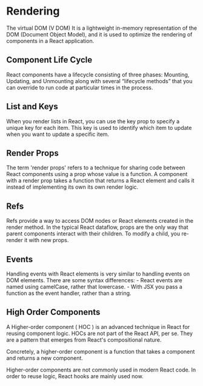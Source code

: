# Rendering

The virtual DOM (V DOM) It is a lightweight in-memory representation of the DOM (Document Object Model),
and it is used to optimize the rendering of components in a React application.

## Component Life Cycle

React components have a lifecycle consisting of three phases: Mounting, Updating, and Unmounting along with several “lifecycle methods”
that you can override to run code at particular times in the process.

## List and Keys

When you render lists in React, you can use the key prop to specify a unique key for each item.
This key is used to identify which item to update when you want to update a specific item.

## Render Props

The term 'render props' refers to a technique for sharing code between React components using a prop whose value is a function.
A component with a render prop takes a function that returns a React element and calls it instead of implementing its own its own render logic.

## Refs

Refs provide a way to access DOM nodes or React elements created in the render method.
In the typical React dataflow, props are the only way that parent components interact with their children. To modify a child, you re-render it with new props.

## Events

Handling events with React elements is very similar to handling events on DOM elements. There are some syntax differences: - React events are named using camelCase, rather that lowercase. - With JSX you pass a function as the event handler, rather than a string.

## High Order Components

A Higher-order component ( HOC ) is an advanced technique in React for reusing component logic. HOCs are not part of the React API, per se.
They are a pattern that emerges from React's compositional nature.

Concretely, a higher-order component is a function that takes a component and returns a new component.

Higher-order components are not commonly used in modern React code. In order to reuse logic, React hooks are mainly used now.
